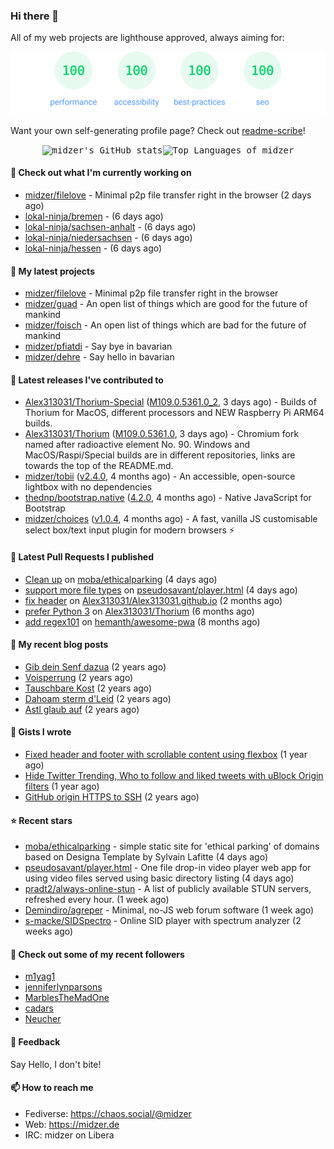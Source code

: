 ### Hi there 👋

All of my web projects are lighthouse approved, always aiming for:

<p align="center">
  <kbd><img src="https://github.com/midzer/midzer/blob/master/lighthouse.svg" alt="Lighthouse score 100s"></kbd>
</p>

Want your own self-generating profile page? Check out [readme-scribe](https://github.com/muesli/readme-scribe)!

<p align="center">
  <kbd><img src="https://github-readme-stats.vercel.app/api?username=midzer&show_icons=true&hide_title=true&hide_border=true&theme=tokyonight" alt="midzer's GitHub stats"><img height="165" src="https://github-readme-stats.vercel.app/api/top-langs/?username=midzer&layout=compact&langs_count=8&hide_border=true&theme=tokyonight" alt="Top Languages of midzer"></kbd>
</p>

#### 👷 Check out what I'm currently working on

- [midzer/filelove](https://github.com/midzer/filelove) - Minimal p2p file transfer right in the browser (2 days ago)
- [lokal-ninja/bremen](https://github.com/lokal-ninja/bremen) -  (6 days ago)
- [lokal-ninja/sachsen-anhalt](https://github.com/lokal-ninja/sachsen-anhalt) -  (6 days ago)
- [lokal-ninja/niedersachsen](https://github.com/lokal-ninja/niedersachsen) -  (6 days ago)
- [lokal-ninja/hessen](https://github.com/lokal-ninja/hessen) -  (6 days ago)

#### 🌱 My latest projects

- [midzer/filelove](https://github.com/midzer/filelove) - Minimal p2p file transfer right in the browser
- [midzer/guad](https://github.com/midzer/guad) - An open list of things which are good for the future of mankind
- [midzer/foisch](https://github.com/midzer/foisch) - An open list of things which are bad for the future of mankind
- [midzer/pfiatdi](https://github.com/midzer/pfiatdi) - Say bye in bavarian
- [midzer/dehre](https://github.com/midzer/dehre) - Say hello in bavarian

#### 🔭 Latest releases I've contributed to

- [Alex313031/Thorium-Special](https://github.com/Alex313031/Thorium-Special) ([M109.0.5361.0_2](https://github.com/Alex313031/Thorium-Special/releases/tag/M109.0.5361.0_2), 3 days ago) - Builds of Thorium for MacOS, different processors and NEW Raspberry Pi ARM64 builds.
- [Alex313031/Thorium](https://github.com/Alex313031/Thorium) ([M109.0.5361.0](https://github.com/Alex313031/Thorium/releases/tag/M109.0.5361.0), 3 days ago) - Chromium fork named after radioactive element No. 90. Windows and MacOS/Raspi/Special builds are in different repositories, links are towards the top of the README.md.
- [midzer/tobii](https://github.com/midzer/tobii) ([v2.4.0](https://github.com/midzer/tobii/releases/tag/v2.4.0), 4 months ago) - An accessible, open-source lightbox with no dependencies
- [thednp/bootstrap.native](https://github.com/thednp/bootstrap.native) ([4.2.0](https://github.com/thednp/bootstrap.native/releases/tag/4.2.0), 4 months ago) - Native JavaScript for Bootstrap
- [midzer/choices](https://github.com/midzer/choices) ([v1.0.4](https://github.com/midzer/choices/releases/tag/v1.0.4), 4 months ago) - A fast, vanilla JS customisable select box/text input plugin for modern browsers ⚡

#### 🔨 Latest Pull Requests I published

- [Clean up](https://github.com/moba/ethicalparking/pull/1) on [moba/ethicalparking](https://github.com/moba/ethicalparking) (4 days ago)
- [support more file types](https://github.com/pseudosavant/player.html/pull/22) on [pseudosavant/player.html](https://github.com/pseudosavant/player.html) (4 days ago)
- [fix header](https://github.com/Alex313031/Alex313031.github.io/pull/2) on [Alex313031/Alex313031.github.io](https://github.com/Alex313031/Alex313031.github.io) (2 months ago)
- [prefer Python 3](https://github.com/Alex313031/Thorium/pull/21) on [Alex313031/Thorium](https://github.com/Alex313031/Thorium) (6 months ago)
- [add regex101](https://github.com/hemanth/awesome-pwa/pull/246) on [hemanth/awesome-pwa](https://github.com/hemanth/awesome-pwa) (8 months ago)

#### 📜 My recent blog posts

- [Gib dein Senf dazua](https://ampergai.de/2021/02/001/) (2 years ago)
- [Voisperrung](https://ampergai.de/2020/08/001/) (2 years ago)
- [Tauschbare Kost](https://ampergai.de/2020/04/001/) (2 years ago)
- [Dahoam sterm d&#39;Leid](https://ampergai.de/2020/03/001/) (2 years ago)
- [Astl glaub auf](https://ampergai.de/2020/02/001/) (2 years ago)

#### 📓 Gists I wrote

- [Fixed header and footer with scrollable content using flexbox](https://gist.github.com/3893ce8c0bec6f805ec1a7bb3269775d) (1 year ago)
- [Hide Twitter Trending, Who to follow and liked tweets with uBlock Origin filters](https://gist.github.com/1afc39bdf5adbfe0020d1c2212b76b87) (1 year ago)
- [GitHub origin HTTPS to SSH](https://gist.github.com/3ceba8ad7d956e02d9e920b121d8d059) (2 years ago)

#### ⭐ Recent stars

- [moba/ethicalparking](https://github.com/moba/ethicalparking) - simple static site for &#39;ethical parking&#39; of domains based on Designa Template by Sylvain Lafitte (4 days ago)
- [pseudosavant/player.html](https://github.com/pseudosavant/player.html) - One file drop-in video player web app for using video files served using basic directory listing (4 days ago)
- [pradt2/always-online-stun](https://github.com/pradt2/always-online-stun) - A list of publicly available STUN servers, refreshed every hour. (1 week ago)
- [Demindiro/agreper](https://github.com/Demindiro/agreper) - Minimal, no-JS web forum software (1 week ago)
- [s-macke/SIDSpectro](https://github.com/s-macke/SIDSpectro) - Online SID player with spectrum analyzer (2 weeks ago)

#### 👯 Check out some of my recent followers

- [m1yag1](https://github.com/m1yag1)
- [jenniferlynparsons](https://github.com/jenniferlynparsons)
- [MarblesTheMadOne](https://github.com/MarblesTheMadOne)
- [cadars](https://github.com/cadars)
- [Neucher](https://github.com/Neucher)

#### 💬 Feedback

Say Hello, I don't bite!

#### 📫 How to reach me

- Fediverse: https://chaos.social/@midzer
- Web: https://midzer.de
- IRC: midzer on Libera
